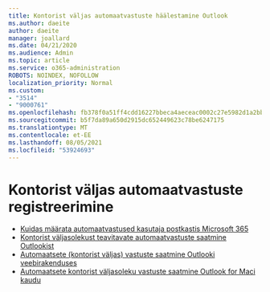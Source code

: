 ```yaml
---
title: Kontorist väljas automaatvastuste häälestamine Outlook
ms.author: daeite
author: daeite
manager: joallard
ms.date: 04/21/2020
ms.audience: Admin
ms.topic: article
ms.service: o365-administration
ROBOTS: NOINDEX, NOFOLLOW
localization_priority: Normal
ms.custom:
- "3514"
- "9000761"
ms.openlocfilehash: fb378f0a51ff4cdd16227bbeca4aeceac0002c27e5982d1a2bb25579dc2cd21b
ms.sourcegitcommit: b5f7da89a650d2915dc652449623c78be6247175
ms.translationtype: MT
ms.contentlocale: et-EE
ms.lasthandoff: 08/05/2021
ms.locfileid: "53924693"
---
```

# <a name="set-up-out-of-office-automatic-replies"></a>Kontorist väljas automaatvastuste registreerimine

- [Kuidas määrata automaatvastused kasutaja postkastis Microsoft 365](https://docs.microsoft.com/exchange/troubleshoot/configure-mailboxes/set-automatic-replies)
- [Kontorist väljasolekust teavitavate automaatvastuste saatmine Outlookist](https://support.office.com/article/9742f476-5348-4f9f-997f-5e208513bd67)
- [Automaatsete (kontorist väljas) vastuste saatmine Outlooki veebirakenduses](https://support.office.com/article/0c193ab0-b9e1-4058-84be-a5b014242290)
- [Automaatsete kontorist väljasoleku vastuste saatmine Outlook for Maci kaudu](https://support.office.com/article/4e07ab75-beda-4f9e-bcdc-44471ebacdee)